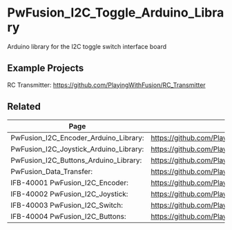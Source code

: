 # PwFusion_I2C_Toggle_Arduino_Library
Arduino library for the I2C toggle switch interface board

## Example Projects
RC Transmitter: https://github.com/PlayingWithFusion/RC_Transmitter

## Related
| Page | Link |
| --- | --- |
| PwFusion_I2C_Encoder_Arduino_Library:  | https://github.com/PlayingWithFusion/PwFusion_I2C_Encoder_Arduino_Library |
| PwFusion_I2C_Joystick_Arduino_Library: | https://github.com/PlayingWithFusion/PwFusion_I2C_Joystick_Arduino_Library |
| PwFusion_I2C_Buttons_Arduino_Library:  | https://github.com/PlayingWithFusion/PwFusion_I2C_Buttons_Arduino_Library |
| PwFusion_Data_Transfer:                | https://github.com/PlayingWithFusion/PwFusion_Data_Transfer |
| IFB-40001 PwFusion_I2C_Encoder:   |  https://github.com/PlayingWithFusion/PwFusion_I2C_Encoder |
| IFB-40002 PwFusion_I2C_Joystick:  |  https://github.com/PlayingWithFusion/PwFusion_I2C_Joystick |
| IFB-40003 PwFusion_I2C_Switch:    |  https://github.com/PlayingWithFusion/PwFusion_I2C_Switch |
| IFB-40004 PwFusion_I2C_Buttons:   |  https://github.com/PlayingWithFusion/PwFusion_I2C_Buttons |

